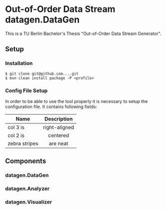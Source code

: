 # Out-of-Order Data Stream datagen.DataGen

This is a TU Berlin Bachelor's Thesis "Out-of-Order Data Stream Generator". 

## Setup
### Installation
```
$ git clone git@github.com....git
$ mvn clean install package -P <profile>
  ```

### Config File Setup
In order to be able to use the tool properly it is necessary to setup the configuration file. 
It contains following fields:

| Name          | Description   | 
| ------------- |:-------------:| 
| col 3 is      | right-aligned | 
| col 2 is      | centered      |   
| zebra stripes | are neat      |   

## Components
### datagen.DataGen
### datagen.Analyzer
### datagen.Visualizer 
